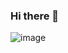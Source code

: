 ### Hi there 👋













![image](https://user-images.githubusercontent.com/114315098/219863902-8573476b-ff0f-4946-a878-f2b7bf3590b1.png)
